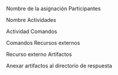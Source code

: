 Nombre de la asignación
Participantes

Nombre
Actividades

Actividad
Comandos

Comandos
Recursos externos

Recurso externo
Artifactos

Anexar artifactos al directorio de respuesta

